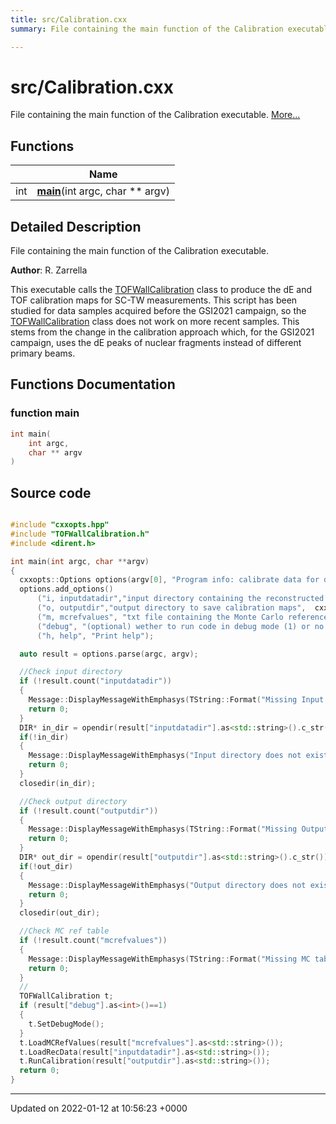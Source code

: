 ```yaml
---
title: src/Calibration.cxx
summary: File containing the main function of the Calibration executable. 

---
```


# src/Calibration.cxx

File containing the main function of the Calibration executable.  [More...](#detailed-description)

## Functions

|                | Name           |
| -------------- | -------------- |
| int | **[main](/Files/Calibration_8cxx.md#function-main)**(int argc, char ** argv) |

## Detailed Description

File containing the main function of the Calibration executable. 

**Author**: R. Zarrella


This executable calls the [TOFWallCalibration](/Classes/classTOFWallCalibration.md) class to produce the dE and TOF calibration maps for SC-TW measurements. This script has been studied for data samples acquired before the GSI2021 campaign, so the [TOFWallCalibration](/Classes/classTOFWallCalibration.md) class does not work on more recent samples. This stems from the change in the calibration approach which, for the GSI2021 campaign, uses the dE peaks of nuclear fragments instead of different primary beams. 


## Functions Documentation

### function main

```cpp
int main(
    int argc,
    char ** argv
)
```




## Source code

```cpp

#include "cxxopts.hpp"
#include "TOFWallCalibration.h"
#include <dirent.h>

int main(int argc, char **argv)
{
  cxxopts::Options options(argv[0], "Program info: calibrate data for dE-TOF detector");
  options.add_options()
      ("i, inputdatadir","input directory containing the reconstructed rec.root files",  cxxopts::value<std::string>())
      ("o, outputdir","output directory to save calibration maps",  cxxopts::value<std::string>())
      ("m, mcrefvalues", "txt file containing the Monte Carlo reference values needed for the calibration", cxxopts::value<std::string>())
      ("debug", "(optional) wether to run code in debug mode (1) or no (0)", cxxopts::value<int>()->default_value("0"))
      ("h, help", "Print help");

  auto result = options.parse(argc, argv);

  //Check input directory
  if (!result.count("inputdatadir"))
  {
    Message::DisplayMessageWithEmphasys(TString::Format("Missing Input data Directory\n\n %s", options.help().c_str()));
    return 0;
  }
  DIR* in_dir = opendir(result["inputdatadir"].as<std::string>().c_str());
  if(!in_dir)
  {
    Message::DisplayMessageWithEmphasys("Input directory does not exist");
    return 0;
  }
  closedir(in_dir);

  //Check output directory
  if (!result.count("outputdir"))
  {
    Message::DisplayMessageWithEmphasys(TString::Format("Missing Output data Directory\n\n %s", options.help().c_str()));
    return 0;
  }
  DIR* out_dir = opendir(result["outputdir"].as<std::string>().c_str());
  if(!out_dir)
  {
    Message::DisplayMessageWithEmphasys("Output directory does not exist");
    return 0;
  }
  closedir(out_dir);

  //Check MC ref table
  if (!result.count("mcrefvalues"))
  {
    Message::DisplayMessageWithEmphasys(TString::Format("Missing MC table file for calibration!\n\n %s", options.help().c_str()));
    return 0;
  }
  //
  TOFWallCalibration t;
  if (result["debug"].as<int>()==1)
  {
    t.SetDebugMode();
  }
  t.LoadMCRefValues(result["mcrefvalues"].as<std::string>());
  t.LoadRecData(result["inputdatadir"].as<std::string>());
  t.RunCalibration(result["outputdir"].as<std::string>());
  return 0;
}
```


-------------------------------

Updated on 2022-01-12 at 10:56:23 +0000
